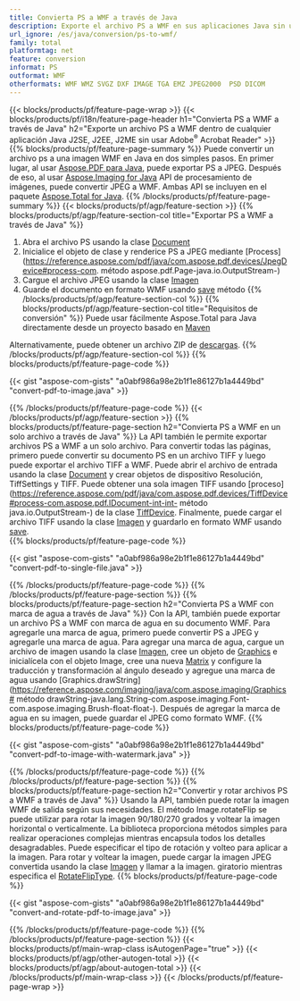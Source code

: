 ```yaml
---
title: Convierta PS a WMF a través de Java
description: Exporte el archivo PS a WMF en sus aplicaciones Java sin usar ninguna aplicación de terceros
url_ignore: /es/java/conversion/ps-to-wmf/
family: total
platformtag: net
feature: conversion
informat: PS
outformat: WMF
otherformats: WMF WMZ SVGZ DXF IMAGE TGA EMZ JPEG2000  PSD DICOM
---
```

{{< blocks/products/pf/feature-page-wrap >}}
{{< blocks/products/pf/i18n/feature-page-header h1="Convierta PS a WMF a través de Java" h2="Exporte un archivo PS a WMF dentro de cualquier aplicación Java J2SE, J2EE, J2ME sin usar Adobe<sup>&reg;</sup> Acrobat Reader" >}}
{{% blocks/products/pf/feature-page-summary %}}
Puede convertir un archivo ps a una imagen WMF en Java en dos simples pasos. En primer lugar, al usar [Aspose.PDF para Java](https://products.aspose.com/pdf/java/), puede exportar PS a JPEG. Después de eso, al usar [Aspose.Imaging for Java](https://products.aspose.com/imaging/java/) API de procesamiento de imágenes, puede convertir JPEG a WMF. Ambas API se incluyen en el paquete [Aspose.Total for Java](https://products.aspose.com/total/java/).
{{% /blocks/products/pf/feature-page-summary  %}}
{{< blocks/products/pf/agp/feature-section >}}
{{% blocks/products/pf/agp/feature-section-col title="Exportar PS a WMF a través de Java" %}}
1. Abra el archivo PS usando la clase [Document](https://reference.aspose.com/pdf/java/com.aspose.pdf/Document)
2. Inicialice el objeto de clase y renderice PS a JPEG mediante [Process](https://reference.aspose.com/pdf/java/com.aspose.pdf.devices/JpegDevice#process-com. método aspose.pdf.Page-java.io.OutputStream-)
3. Cargue el archivo JPEG usando la clase [Imagen](https://reference.aspose.com/imaging/java/com.aspose.imaging/Image)
4. Guarde el documento en formato WMF usando [save](https://reference.aspose.com/imaging/java/com.aspose.imaging/Image#save-java.lang.String-com.aspose.imaging.ImageOptionsBase-) método
{{% /blocks/products/pf/agp/feature-section-col %}}
{{% blocks/products/pf/agp/feature-section-col title="Requisitos de conversión" %}}
Puede usar fácilmente Aspose.Total para Java directamente desde un proyecto basado en [Maven](https://releases.aspose.com/total/java/)

Alternativamente, puede obtener un archivo ZIP de [descargas](https://releases.aspose.com/total/java).
{{% /blocks/products/pf/agp/feature-section-col %}}
{{% blocks/products/pf/feature-page-code %}}

{{< gist "aspose-com-gists" "a0abf986a98e2b1f1e86127b1a4449bd" "convert-pdf-to-image.java" >}}


{{% /blocks/products/pf/feature-page-code %}}
{{< /blocks/products/pf/agp/feature-section >}}
{{% blocks/products/pf/feature-page-section  h2="Convierta PS a WMF en un solo archivo a través de Java" %}}
La API también le permite exportar archivos PS a WMF a un solo archivo. Para convertir todas las páginas, primero puede convertir su documento PS en un archivo TIFF y luego puede exportar el archivo TIFF a WMF. Puede abrir el archivo de entrada usando la clase [Document](https://reference.aspose.com/pdf/java/com.aspose.pdf/Document) y crear objetos de dispositivo Resolución, TiffSettings y TIFF. Puede obtener una sola imagen TIFF usando [proceso](https://reference.aspose.com/pdf/java/com.aspose.pdf.devices/TiffDevice#process-com.aspose.pdf.IDocument-int-int- método java.io.OutputStream-) de la clase [TiffDevice](https://reference.aspose.com/pdf/java/com.aspose.pdf.devices/TiffDevice). Finalmente, puede cargar el archivo TIFF usando la clase [Imagen](https://reference.aspose.com/imaging/java/com.aspose.imaging/Image) y guardarlo en formato WMF usando [save](https://reference.aspose.com/imaging/java/com.aspose.imaging/Image#save-java.lang.String-com.aspose.imaging.ImageOptionsBase-).  
{{% blocks/products/pf/feature-page-code %}}

{{< gist "aspose-com-gists" "a0abf986a98e2b1f1e86127b1a4449bd" "convert-pdf-to-single-file.java" >}}

{{% /blocks/products/pf/feature-page-code  %}}
{{% /blocks/products/pf/feature-page-section %}}
{{% blocks/products/pf/feature-page-section  h2="Convierta PS a WMF con marca de agua a través de Java" %}}
Con la API, también puede exportar un archivo PS a WMF con marca de agua en su documento WMF. Para agregarle una marca de agua, primero puede convertir PS a JPEG y agregarle una marca de agua. Para agregar una marca de agua, cargue un archivo de imagen usando la clase [Imagen](https://reference.aspose.com/imaging/java/com.aspose.imaging/Image), cree un objeto de [Graphics](https://reference.aspose.com/imaging/java/com.aspose.imaging/Graphics) e inicialícela con el objeto Image, cree una nueva [Matrix](https://reference.aspose.com/imaging/java/com.aspose.imaging/Matrix) y configure la traducción y transformación al ángulo deseado y agregue una marca de agua usando [Graphics.drawString](https://reference.aspose.com/imaging/java/com.aspose.imaging/Graphics# método drawString-java.lang.String-com.aspose.imaging.Font-com.aspose.imaging.Brush-float-float-). Después de agregar la marca de agua en su imagen, puede guardar el JPEG como formato WMF. 
{{% blocks/products/pf/feature-page-code %}}

{{< gist "aspose-com-gists" "a0abf986a98e2b1f1e86127b1a4449bd" "convert-pdf-to-image-with-watermark.java" >}}

{{% /blocks/products/pf/feature-page-code  %}}
{{% /blocks/products/pf/feature-page-section %}}
{{% blocks/products/pf/feature-page-section  h2="Convertir y rotar archivos PS a WMF a través de Java" %}}
Usando la API, también puede rotar la imagen WMF de salida según sus necesidades. El método Image.rotateFlip se puede utilizar para rotar la imagen 90/180/270 grados y voltear la imagen horizontal o verticalmente. La biblioteca proporciona métodos simples para realizar operaciones complejas mientras encapsula todos los detalles desagradables. Puede especificar el tipo de rotación y volteo para aplicar a la imagen. Para rotar y voltear la imagen, puede cargar la imagen JPEG convertida usando la clase [Imagen](https://reference.aspose.com/imaging/java/com.aspose.imaging/Image) y llamar a la imagen. giratorio mientras especifica el [RotateFlipType](https://reference.aspose.com/imaging/java/com.aspose.imaging/RotateFlipType). 
{{% blocks/products/pf/feature-page-code %}}

{{< gist "aspose-com-gists" "a0abf986a98e2b1f1e86127b1a4449bd" "convert-and-rotate-pdf-to-image.java" >}}

{{% /blocks/products/pf/feature-page-code  %}}
{{% /blocks/products/pf/feature-page-section %}}
{{< blocks/products/pf/main-wrap-class isAutogenPage="true" >}}
{{< blocks/products/pf/agp/other-autogen-total >}}
{{< blocks/products/pf/agp/about-autogen-total >}}
{{< /blocks/products/pf/main-wrap-class >}}
{{< /blocks/products/pf/feature-page-wrap >}}